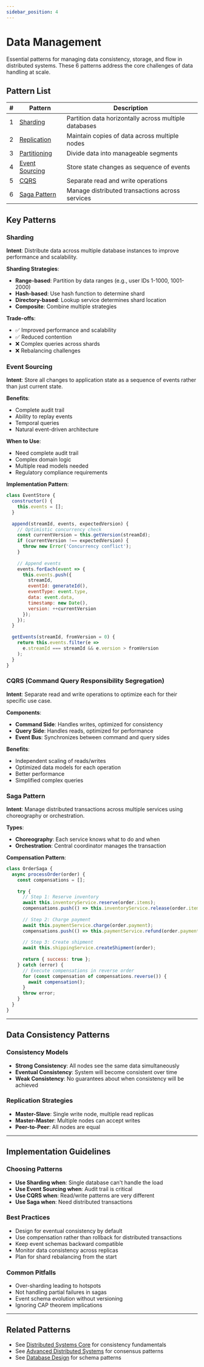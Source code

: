 ```yaml
---
sidebar_position: 4
---
```


# Data Management

Essential patterns for managing data consistency, storage, and flow in distributed systems. These 6 patterns address the core challenges of data handling at scale.

## Pattern List

| # | Pattern | Description |
|---|---------|-------------|
| 1 | [Sharding](#sharding) | Partition data horizontally across multiple databases |
| 2 | [Replication](#replication) | Maintain copies of data across multiple nodes |
| 3 | [Partitioning](#partitioning) | Divide data into manageable segments |
| 4 | [Event Sourcing](#event-sourcing) | Store state changes as sequence of events |
| 5 | [CQRS](#cqrs) | Separate read and write operations |
| 6 | [Saga Pattern](#saga-pattern) | Manage distributed transactions across services |

## Key Patterns

### Sharding
**Intent**: Distribute data across multiple database instances to improve performance and scalability.

**Sharding Strategies**:
- **Range-based**: Partition by data ranges (e.g., user IDs 1-1000, 1001-2000)
- **Hash-based**: Use hash function to determine shard
- **Directory-based**: Lookup service determines shard location
- **Composite**: Combine multiple strategies

**Trade-offs**:
- ✅ Improved performance and scalability
- ✅ Reduced contention
- ❌ Complex queries across shards
- ❌ Rebalancing challenges

### Event Sourcing
**Intent**: Store all changes to application state as a sequence of events rather than just current state.

**Benefits**:
- Complete audit trail
- Ability to replay events
- Temporal queries
- Natural event-driven architecture

**When to Use**:
- Need complete audit trail
- Complex domain logic
- Multiple read models needed
- Regulatory compliance requirements

**Implementation Pattern**:
```javascript
class EventStore {
  constructor() {
    this.events = [];
  }
  
  append(streamId, events, expectedVersion) {
    // Optimistic concurrency check
    const currentVersion = this.getVersion(streamId);
    if (currentVersion !== expectedVersion) {
      throw new Error('Concurrency conflict');
    }
    
    // Append events
    events.forEach(event => {
      this.events.push({
        streamId,
        eventId: generateId(),
        eventType: event.type,
        data: event.data,
        timestamp: new Date(),
        version: ++currentVersion
      });
    });
  }
  
  getEvents(streamId, fromVersion = 0) {
    return this.events.filter(e => 
      e.streamId === streamId && e.version > fromVersion
    );
  }
}
```

### CQRS (Command Query Responsibility Segregation)
**Intent**: Separate read and write operations to optimize each for their specific use case.

**Components**:
- **Command Side**: Handles writes, optimized for consistency
- **Query Side**: Handles reads, optimized for performance
- **Event Bus**: Synchronizes between command and query sides

**Benefits**:
- Independent scaling of reads/writes
- Optimized data models for each operation
- Better performance
- Simplified complex queries

### Saga Pattern
**Intent**: Manage distributed transactions across multiple services using choreography or orchestration.

**Types**:
- **Choreography**: Each service knows what to do and when
- **Orchestration**: Central coordinator manages the transaction

**Compensation Pattern**:
```javascript
class OrderSaga {
  async processOrder(order) {
    const compensations = [];
    
    try {
      // Step 1: Reserve inventory
      await this.inventoryService.reserve(order.items);
      compensations.push(() => this.inventoryService.release(order.items));
      
      // Step 2: Charge payment
      await this.paymentService.charge(order.payment);
      compensations.push(() => this.paymentService.refund(order.payment));
      
      // Step 3: Create shipment
      await this.shippingService.createShipment(order);
      
      return { success: true };
    } catch (error) {
      // Execute compensations in reverse order
      for (const compensation of compensations.reverse()) {
        await compensation();
      }
      throw error;
    }
  }
}
```

---

## Data Consistency Patterns

### Consistency Models
- **Strong Consistency**: All nodes see the same data simultaneously
- **Eventual Consistency**: System will become consistent over time
- **Weak Consistency**: No guarantees about when consistency will be achieved

### Replication Strategies
- **Master-Slave**: Single write node, multiple read replicas
- **Master-Master**: Multiple nodes can accept writes
- **Peer-to-Peer**: All nodes are equal

---

## Implementation Guidelines

### Choosing Patterns
- **Use Sharding when**: Single database can't handle the load
- **Use Event Sourcing when**: Audit trail is critical
- **Use CQRS when**: Read/write patterns are very different
- **Use Saga when**: Need distributed transactions

### Best Practices
- Design for eventual consistency by default
- Use compensation rather than rollback for distributed transactions
- Keep event schemas backward compatible
- Monitor data consistency across replicas
- Plan for shard rebalancing from the start

### Common Pitfalls
- Over-sharding leading to hotspots
- Not handling partial failures in sagas
- Event schema evolution without versioning
- Ignoring CAP theorem implications

---

## Related Patterns
- See [Distributed Systems Core](./distributed-systems-core.md) for consistency fundamentals
- See [Advanced Distributed Systems](./advanced-distributed-systems.md) for consensus patterns
- See [Database Design](./database-design.md) for schema patterns 
